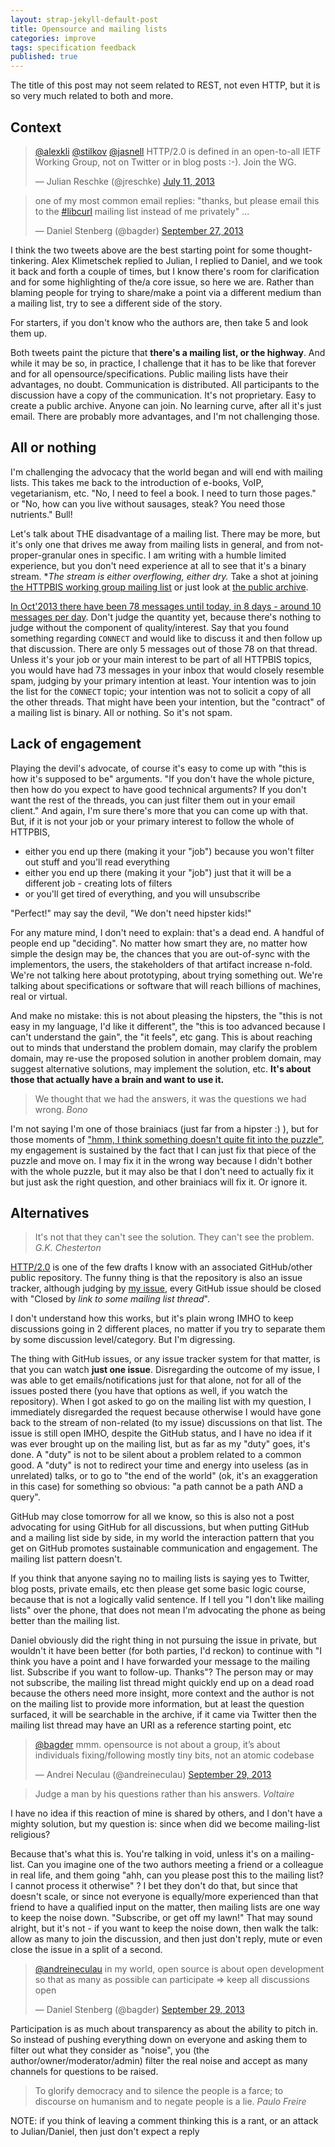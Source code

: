 ```yaml
---
layout: strap-jekyll-default-post
title: Opensource and mailing lists
categories: improve
tags: specification feedback
published: true
---
```


The title of this post may not seem related to REST, not even HTTP, but it is so very much related to both and more.


## Context

<blockquote class="twitter-tweet" data-conversation="none"><p><a href="https://twitter.com/alexkli">@alexkli</a> <a href="https://twitter.com/stilkov">@stilkov</a> <a href="https://twitter.com/jasnell">@jasnell</a> HTTP/2.0 is defined in an open-to-all IETF Working Group, not on Twitter or in blog posts :-). Join the WG.</p>&mdash; Julian Reschke (@jreschke) <a href="https://twitter.com/jreschke/statuses/355270697402114049">July 11, 2013</a></blockquote>
<script async src="//platform.twitter.com/widgets.js" charset="utf-8"></script>

<blockquote class="twitter-tweet"><p>one of my most common email replies: &quot;thanks, but please email this to the <a href="https://twitter.com/search?q=%23libcurl&amp;src=hash">#libcurl</a> mailing list instead of me privately&quot; ...</p>&mdash; Daniel Stenberg (@bagder) <a href="https://twitter.com/bagder/statuses/383703368709193729">September 27, 2013</a></blockquote>
<script async src="//platform.twitter.com/widgets.js" charset="utf-8"></script>

I think the two tweets above are the best starting point for some thought-tinkering. Alex Klimetschek ‏replied to Julian, I replied to Daniel, and we took it back and forth a couple of times, but I know there's room for clarification and for some highlighting of the/a core issue, so here we are. Rather than blaming people for trying to share/make a point via a different medium than a mailing list, try to see a different side of the story.

For starters, if you don't know who the authors are, then take 5 and look them up.

Both tweets paint the picture that **there's a mailing list, or the highway**. And while it may be so, in practice, I challenge that it has to be like that forever and for all opensource/specifications. Public mailing lists have their advantages, no doubt. Communication is distributed. All participants to the discussion have a copy of the communication. It's not proprietary. Easy to create a public archive. Anyone can join. No learning curve, after all it's just email. There are probably more advantages, and I'm not challenging those.


## All or nothing

I'm challenging the advocacy that the world began and will end with mailing lists. This takes me back to the introduction of e-books, VoIP, vegetarianism, etc. "No, I need to feel a book. I need to turn those pages." or "No, how can you live without sausages, steak? You need those nutrients." Bull!

Let's talk about THE disadvantage of a mailing list. There may be more, but it's only one that drives me away from mailing lists in general, and from not-proper-granular ones in specific. I am writing with a humble limited experience, but you don't need experience at all to see that it's a binary stream. **The stream is either overflowing, either dry.* Take a shot at joining [the HTTPBIS working group mailing list](ietf-http-wg@w3.org) or just look at [the public archive](http://lists.w3.org/Archives/Public/ietf-http-wg).

[In Oct'2013 there have been 78 messages until today, in 8 days - around 10 messages per day](http://lists.w3.org/Archives/Public/ietf-http-wg/2013OctDec/). Don't judge the quantity yet, because there's nothing to judge without the component of quality/interest. Say that you found something regarding `CONNECT` and would like to discuss it and then follow up that discussion. There are only 5 messages out of those 78 on that thread. Unless it's your job or your main interest to be part of all HTTPBIS topics, you would have had 73 messages in your inbox that would closely resemble spam, judging by your primary intention at least. Your intention was to join the list for the `CONNECT` topic; your intention was not to solicit a copy of all the other threads. That might have been your intention, but the "contract" of a mailing list is binary. All or nothing. So it's not spam.


## Lack of engagement

Playing the devil's advocate, of course it's easy to come up with "this is how it's supposed to be" arguments. "If you don't have the whole picture, then how do you expect to have good technical arguments? If you don't want the rest of the threads, you can just filter them out in your email client." And again, I'm sure there's more that you can come up with that. But, if it is not your job or your primary interest to follow the whole of HTTPBIS,

- either you end up there (making it your "job") because you won't filter out stuff and you'll read everything
- either you end up there (making it your "job") just that it will be a different job - creating lots of filters
- or you'll get tired of everything, and you will unsubscribe

"Perfect!" may say the devil, "We don't need hipster kids!"

For any mature mind, I don't need to explain: that's a dead end. A handful of people end up "deciding". No matter how smart they are, no matter how simple the design may be, the chances that you are out-of-sync with the implementors, the users, the stakeholders of that artifact increase n-fold. We're not talking here about prototyping, about trying something out. We're talking about specifications or software that will reach billions of machines, real or virtual.

And make no mistake: this is not about pleasing the hipsters, the "this is not easy in my language, I'd like it different", the "this is too advanced because I can't understand the gain", the "it feels", etc gang. This is about reaching out to minds that understand the problem domain, may clarify the problem domain, may re-use the proposed solution in another problem domain, may suggest alternative solutions, may implement the solution, etc. **It's about those that actually have a brain and want to use it.**

> We thought that we had the answers, it was the questions we had wrong. *Bono*

I'm not saying I'm one of those brainiacs (just far from a hipster :) ), but for those moments of ["hmm, I think something doesn't quite fit into the puzzle"](https://github.com/http2/http2-spec/issues/166), my engagement is sustained by the fact that I can just fix that piece of the puzzle and move on. I may fix it in the wrong way because I didn't bother with the whole puzzle, but it may also be that I don't need to actually fix it but just ask the right question, and other brainiacs will fix it. Or ignore it.


## Alternatives

> It's not that they can't see the solution. They can't see the problem. *G.K. Chesterton*

[HTTP/2.0](http://tools.ietf.org/html/draft-ietf-httpbis-http2) is one of the few drafts I know with an associated GitHub/other public repository. The funny thing is that the repository is also an issue tracker, although judging by [my issue](https://github.com/http2/http2-spec/issues/166), every GitHub issue should be closed with "Closed by *link to some mailing list thread*".

I don't understand how this works, but it's plain wrong IMHO to keep discussions going in 2 different places, no matter if you try to separate them by some discussion level/category. But I'm digressing.

The thing with GitHub issues, or any issue tracker system for that matter, is that you can watch **just one issue**. Disregarding the outcome of my issue, I was able to get emails/notifications just for that alone, not for all of the issues posted there (you have that options as well, if you watch the repository). When I got asked to go on the mailing list with my question, I immediately disregarded the request because otherwise I would have gone back to the stream of non-related (to my issue) discussions on that list. The issue is still open IMHO, despite the GitHub status, and I have no idea if it was ever brought up on the mailing list, but as far as my "duty" goes, it's done. A "duty" is not to be silent about a problem related to a common good. A "duty" is not to redirect your time and energy into useless (as in unrelated) talks, or to go to "the end of the world" (ok, it's an exaggeration in this case) for something so obvious: "a path cannot be a path AND a query".

GitHub may close tomorrow for all we know, so this is also not a post advocating for using GitHub for all discussions, but when putting GitHub and a mailing list side by side, in my world the interaction pattern that you get on GitHub promotes sustainable communication and engagement. The mailing list pattern doesn't.

If you think that anyone saying no to mailing lists is saying yes to Twitter, blog posts, private emails, etc then please get some basic logic course, because that is not a logically valid sentence. If I tell you "I don't like mailing lists" over the phone, that does not mean I'm advocating the phone as being better than the mailing list.

Daniel obviously did the right thing in not pursuing the issue in private, but wouldn't it have been better (for both parties, I'd reckon) to continue with "I think you have a point and I have forwarded your message to the mailing list. Subscribe if you want to follow-up. Thanks"? The person may or may not subscribe, the mailing list thread might quickly end up on a dead road because the others need more insight, more context and the author is not on the mailing list to provide more information, but at least the question surfaced, it will be searchable in the archive, if it came via Twitter then the mailing list thread may have an URI as a reference starting point, etc

<blockquote class="twitter-tweet" data-conversation="none"><p><a href="https://twitter.com/bagder">@bagder</a> mmm. opensource is not about a group, it’s about individuals fixing/following mostly tiny bits, not an atomic codebase</p>&mdash; Andrei Neculau (@andreineculau) <a href="https://twitter.com/andreineculau/statuses/384235720376078336">September 29, 2013</a></blockquote>
<script async src="//platform.twitter.com/widgets.js" charset="utf-8"></script>

> Judge a man by his questions rather than his answers. *Voltaire*

I have no idea if this reaction of mine is shared by others, and I don't have a mighty solution, but my question is: since when did we become mailing-list religious?

Because that's what this is. You're talking in void, unless it's on a mailing-list. Can you imagine one of the two authors meeting a friend or a colleague in real life, and them going "ahh, can you please post this to the mailing list? I cannot process it otherwise" ? I bet they don't do that, but since that doesn't scale, or since not everyone is equally/more experienced than that friend to have a qualified input on the matter, then mailing lists are one way to keep the noise down. "Subscribe, or get off my lawn!" That may sound alright, but it's not - if you want to keep the noise down, then walk the talk: allow as many to join the discussion, and then just don't reply, mute or even close the issue in a split of a second.

<blockquote class="twitter-tweet" data-conversation="none"><p><a href="https://twitter.com/andreineculau">@andreineculau</a> in my world, open source is about open development so that as many as possible can participate =&gt; keep all discussions open</p>&mdash; Daniel Stenberg (@bagder) <a href="https://twitter.com/bagder/statuses/384237141804740608">September 29, 2013</a></blockquote>
<script async src="//platform.twitter.com/widgets.js" charset="utf-8"></script>

Participation is as much about transparency as about the ability to pitch in. So instead of pushing everything down on everyone and asking them to filter out what they consider as "noise", you (the author/owner/moderator/admin) filter the real noise and accept as many channels for questions to be raised.

> To glorify democracy and to silence the people is a farce; to discourse on humanism and to negate people is a lie. *Paulo Freire*

NOTE: if you think of leaving a comment thinking this is a rant, or an attack to Julian/Daniel, then just don't expect a reply
